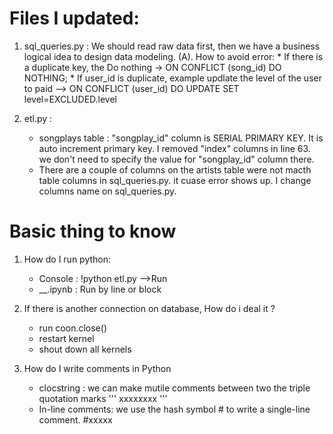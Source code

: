 
# Files I updated:

1. sql_queries.py :  We should read raw data first, then we have a business logical idea to design data modeling. 
    (A). How to avoid error: 
         * If there is a  duplicate key,  the Do nothing -> ON CONFLICT (song_id) DO NOTHING;
         * If user_id is duplicate, example  updlate   the level of the user to paid  --> ON CONFLICT (user_id) DO UPDATE SET level=EXCLUDED.level
         
    
    
12. etl.py :  
    * songplays table :  "songplay_id" column is SERIAL PRIMARY KEY. It is auto increment primary key. I removed "index" columns in  line 63. we don't need to specify the value for "songplay_id" column there.
    * There are a couple of columns on the artists table were not macth table columns in sql_queries.py. it cuase error shows up. I change columns name on sql_queries.py.
    
# Basic thing to know 

    
1. How do I run python: 
    * Console : !python etl.py -->Run 
    * __.ipynb : Run by line or block
    
2.  If there is another connection on database, How do i deal it ?
    *  run coon.close()
    * restart kernel 
    * shout down all kernels

3. How do I write comments in Python
    * clocstring : we can make mutile comments between two  the triple quotation marks   ''' xxxxxxxx '''
    * In-line comments: we use the hash symbol # to write a single-line comment.    #xxxxx
